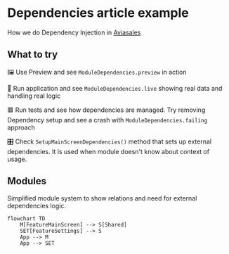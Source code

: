 # Dependencies article example

How we do Dependency Injection in [Aviasales](https://avisales.com)

## What to try

🖼️ Use Preview and see `ModuleDependencies.preview` in action

📱 Run application and see `ModuleDependencies.live` showing real data and handling real logic

🟥 Run tests and see how dependencies are managed. Try removing Dependency setup and see a crash with `ModuleDependencies.failing` approach

🎛️ Check `SetupMainScreenDependencies()` method that sets up external dependencies. It is used when module doesn't know about context of usage.

## Modules

Simplified module system to show relations and need for external dependencies logic.

```mermaid
flowchart TD
    M[FeatureMainScreen] --> S[Shared]
    SET[FeatureSettings] --> S
    App --> M
    App --> SET
```
